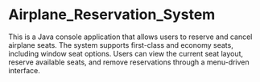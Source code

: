 # Airplane_Reservation_System
This is a Java console application that allows users to reserve and cancel airplane seats. The system supports first-class and economy seats, including window seat options. Users can view the current seat layout, reserve available seats, and remove reservations through a menu-driven interface.

